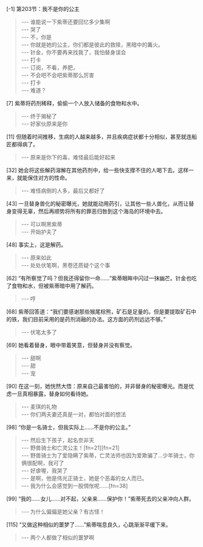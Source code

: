
[-1] 第203节：我不是你的公主
>--- 谁能说一下紫蒂还要回忆多少集啊<br>
>--- 哭了<br>
>--- 不，你是<br>
>--- 你就是她的公主，你们都是彼此的救赎，黑暗中的篝火。<br>
>--- 针金，你不要再来找我了，我怕替身误会<br>
>--- 打卡<br>
>--- 订阅，不看，养肥，<br>
>--- 不会吧不会吧紫蒂那么厉害<br>
>--- 打卡<br>
>--- 难道？<br>

[7] 紫蒂将药剂稀释，偷偷一个人放入储备的食物和水中。
>--- 终于揭秘了<br>
>--- 好家伙原来是你<br>

[11] 但随着时间推移，生病的人越来越多，并且疾病症状都十分相似，甚至就连船匠都得病了。
>--- 原来是你下的毒，难怪最后能好起来<br>

[32] 她会将这些解药溶解在其他药剂中，给一些快支撑不住的人喝下去。这样一来，就能保住对方的性命。
>--- 难怪病倒的人多，最后又都好了<br>

[43] 一旦替身兽化的秘密曝光，她就能动用药引，让其他一些人兽化，从而让替身变得无辜，然后再顺势将所有的罪恶归咎到这个海岛的环境中去。
>--- 可以啊黑紫蒂<br>
>--- 开始护夫了<br>

[48] 事实上，这是解药。
>--- 原来如此<br>
>--- 处处伏笔啊，黑卷还质疑个这个事<br>

[62] “有所察觉了吗？但我还得留你一命……”紫蒂眼眸中闪过一抹幽芒。针金也吃了食物和水，但被紫蒂暗中用了解药。
>--- 哼<br>

[68] 紫蒂回答道：“我们要感谢那些猴尾棕熊，矿石是足量的。但是要提取矿石中的铁，我们目前采用的是药剂消融的办法。这方面的药剂远远不够。”
>--- 伏笔太多了<br>

[69] 她看着替身，眼中带着笑意，但替身并没有察觉。
>--- 甜啊<br>
>--- 甜<br>
>--- 宠<br>

[90] 在这一刻，她恍然大悟：原来自己最害怕的，并非替身的秘密曝光。而是忧虑一旦真相暴露，替身如何看待她。
>--- 麦琪的礼物<br>
>--- 你们两夫妻还真是一对，都怕对面的想法<br>

[98] “你是一名骑士，但我实际上……不是你的公主。”
>--- 然后生下孩子，起名奈非天<br>
>--- 野兽骑士和亡灵公主！[fn=21][fn=21]<br>
>--- 野兽骑士为了爱隐瞒了紫蒂，亡灵法师也因为爱欺骗了...少年骑士，你俩很配啊，我可了<br>
>--- 好虐喔，我哭了<br>
>--- 是啊，他是伟光正骑士，她是个恶毒的女人而已。<br>
>--- 我为什么会感觉到一股惆怅呢……[fn=38]<br>

[99] “我的……女儿……对不起，父亲来……保护你！”紫蒂死去的父亲冲向人群。
>--- 为什么偏偏是她父亲？有古怪！<br>

[115] “又做这种相似的噩梦了……”紫蒂喘息良久，心跳渐渐平缓下来。
>--- 两个人都做了相似的噩梦啊<br>
